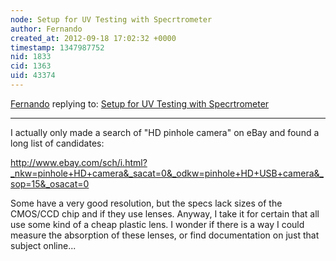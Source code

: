 ```yaml
---
node: Setup for UV Testing with Specrtrometer
author: Fernando
created_at: 2012-09-18 17:02:32 +0000
timestamp: 1347987752
nid: 1833
cid: 1363
uid: 43374
---
```




[Fernando](../profile/Fernando) replying to: [Setup for UV Testing with Specrtrometer](../notes/joshmc/4-28-2012/setup-uv-testing-specrtrometer)

----
I actually only made a search of "HD pinhole camera" on eBay and found a long list of candidates:

http://www.ebay.com/sch/i.html?_nkw=pinhole+HD+camera&_sacat=0&_odkw=pinhole+HD+USB+camera&_sop=15&_osacat=0

Some have a very good resolution, but the specs lack sizes of the CMOS/CCD chip and if they use lenses. Anyway, I take it for certain that all use some kind of a cheap plastic lens. 
I wonder if there is a way I could measure the absorption of these lenses, or find documentation on just that subject online...